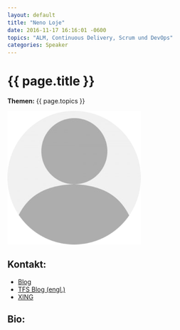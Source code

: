```yaml
---
layout: default
title: "Neno Loje"
date: 2016-11-17 16:16:01 -0600
topics: "ALM, Continuous Delivery, Scrum und DevOps"
categories: Speaker
---
```


# {{ page.title }}

**Themen:** {{ page.topics }}

![Profilbild](/assets/img/speakers/dummy.png)

## Kontakt:
- [Blog](http://www.nenoloje.de/meinblog/)
- [TFS Blog (engl.)](http://www.nenoloje.de/tfsblog/)
- [XING](http://go.nenoloje.com/xing/)

## Bio:
